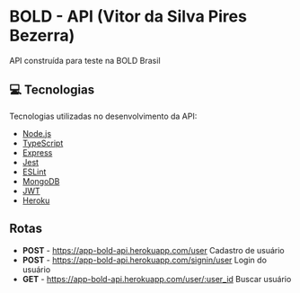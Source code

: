 # BOLD - API (Vitor da Silva Pires Bezerra)

API construída para teste na BOLD Brasil

## 💻 Tecnologias
Tecnologias utilizadas no desenvolvimento da API:

- [Node.js](https://nodejs.org/en/)
- [TypeScript](https://www.typescriptlang.org/)
- [Express](https://expressjs.com/pt-br/)
- [Jest](https://jestjs.io/)
- [ESLint](https://eslint.org/)
- [MongoDB](https://www.mongodb.com/)
- [JWT](https://jwt.io/)
- [Heroku](https://www.heroku.com/)

## Rotas

- **POST** - https://app-bold-api.herokuapp.com/user Cadastro de usuário
- **POST** - https://app-bold-api.herokuapp.com/signin/user Login do usuário
- **GET** - https://app-bold-api.herokuapp.com/user/:user_id Buscar usuário
